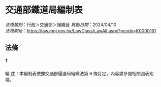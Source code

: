 # 交通部鐵道局編制表

*法規類別*：行政＞交通部＞組織目
*異動日期*：2024/04/10  
*法規網址*：https://law.moj.gov.tw/LawClass/LawAll.aspx?pcode=K0000191



## 法條
##### 1
編      註：本編制表依據交通部鐵道局組織法第 6  條訂定，內容請參閱相關圖表附檔。


